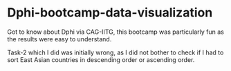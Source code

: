 # Dphi-bootcamp-data-visualization
Got to know about Dphi via CAG-IITG, this bootcamp was particularly fun as the results were easy to understand.

Task-2 which I did was initially wrong, as I did not bother to check if I had to sort East Asian countries in descending order or ascending order.
